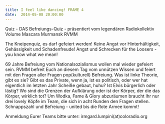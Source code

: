 ```yaml
---
title: I feel like dancing! FRAME 4
date:  2014-05-08 20:00:00
---
```


Quiz - DAS Befreiungs-Quiz - präsentiert vom legendären Radiokollektiv Volume Mascara Murmansk RVMM



The Kneipenquiz, es darf gefeiert werden! Keine Angst vor
Hinterhältigkeit, Gehässigkeit und Schadenfreude! Angst und Schrecken für
the Loosers - you know what we mean!


69 Jahre Befreiung vom Nationalsozialismus wollen mal wieder gefeiert
sein. RVMM befreit Euch an diesem Tag vom unnützen Wissen und feiert mit
den Fragen aller Fragen pop(kulturell) Befreiung. Was ist linke Theorie,
gibt es sie? Gibt es das Private, wenn ja, ist es politisch, oder wer hat
eigentlich im letzten Jahr Scheiße gebaut, huhu? Ist Elvis bürgerlich oder
lästig? Wo sind die Grenzen der Aufklärung oder ist der Körper, der die
das Körper, wirklich tot? Um Wodka, Fame &amp; Glory abzuräumen braucht
Ihr nur drei lovely Köpfe im Team, die sich in acht Runden den Fragen
stellen. Schnappszahl und Befreiung - united bis die Rote Armee kommt!


Anmeldung Eurer Teams bitte unter: irmgard.lumpini(at)coloradio.org

